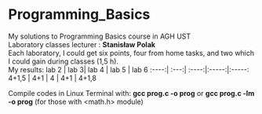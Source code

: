 # Programming_Basics
My solutions to Programming Basics course in AGH UST \
Laboratory classes lecturer : **Stanisław Polak** \
Each laboratory, I could get six points, four from home tasks, and two which I could gain during classes (1,5 h). \
My results:
lab 2 | lab 3| lab 4 | lab 5 | lab 6
:----:| :---:| :----:|:-----:|:-----:
4+1,5 | 4+1  | 4     | 4+1   | 4+1,8 



Compile codes in Linux Terminal with: **gcc prog.c -o prog** or **gcc prog.c -lm -o prog** (for those with <math.h> module)
